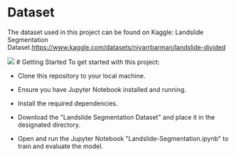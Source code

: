 # Dataset
The dataset used in this project can be found on Kaggle: Landslide Segmentation Dataset.https://www.kaggle.com/datasets/niyarrbarman/landslide-divided

<img src="https://i.imgur.com/Dq3XSqx.png">
# Getting Started
To get started with this project:

- Clone this repository to your local machine.
  
- Ensure you have Jupyter Notebook installed and running.
- Install the required dependencies.
- Download the "Landslide Segmentation Dataset" and place it in the designated directory.
- Open and run the Jupyter Notebook "Landslide-Segmentation.ipynb" to train and evaluate the model.
